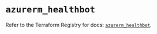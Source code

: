 # `azurerm_healthbot`

Refer to the Terraform Registry for docs: [`azurerm_healthbot`](https://registry.terraform.io/providers/hashicorp/azurerm/4.25.0/docs/resources/healthbot).
